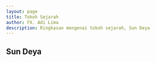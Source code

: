 ```yaml
---
layout: page
title: Tokoh Sejarah
author: FX. Adi Lima
description: Ringkasan mengenai tokoh sejarah, Sun Deya
---
```


## Sun Deya



